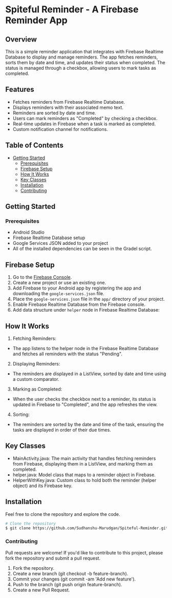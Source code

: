 # Spiteful Reminder - A Firebase Reminder App


## Overview

This is a simple reminder application that integrates with Firebase Realtime Database to display and manage reminders. The app fetches reminders, sorts them by date and time, and updates their status when completed. The status is managed through a checkbox, allowing users to mark tasks as completed.


## Features

- Fetches reminders from Firebase Realtime Database.
- Displays reminders with their associated memo text.
- Reminders are sorted by date and time.
- Users can mark reminders as "Completed" by checking a checkbox.
- Real-time updates in Firebase when a task is marked as completed.
- Custom notification channel for notifications.


## Table of Contents

- [Getting Started](#getting-started)
  - [Prerequisites](#prerequisites)
  - [Firebase Setup](#firebase-setup)
  - [How It Works](#how-it-works)
  - [Key Classes](#key-classes)
  - [Installation](#installation)
  - [Contributing](#contributing)

## Getting Started

### Prerequisites

- Android Studio
- Firebase Realtime Database setup
- Google Services JSON added to your project
- All of the installed dependencies can be seen in the Gradel script.


## Firebase Setup
1. Go to the [Firebase Console](https://console.firebase.google.com/).
2. Create a new project or use an existing one.
3. Add Firebase to your Android app by registering the app and downloading the `google-services.json` file.
4. Place the `google-services.json` file in the `app/` directory of your project.
5. Enable Firebase Realtime Database from the Firebase console.
6. Add data structure under `helper` node in Firebase Realtime Database:


## How It Works
1. Fetching Reminders:
  - The app listens to the helper node in the Firebase Realtime Database and fetches all reminders with the status "Pending".
2.  Displaying Reminders:
   - The reminders are displayed in a ListView, sorted by date and time using a custom comparator.
3.  Marking as Completed:
   - When the user checks the checkbox next to a reminder, its status is updated in Firebase to "Completed", and the app refreshes the view.
4.  Sorting:
   - The reminders are sorted by the date and time of the task, ensuring the tasks are displayed in order of their due times.


## Key Classes
- MainActivity.java: The main activity that handles fetching reminders from Firebase, displaying them in a ListView, and marking them as completed.
- helper.java: Model class that maps to a reminder object in Firebase.
- HelperWithKey.java: Custom class to hold both the reminder (helper object) and its Firebase key.


## Installation

Feel free to clone the repository and explore the code.

```bash
# Clone the repository
$ git clone https://github.com/Sudhanshu-Marudgan/Spiteful-Reminder.git
```


### Contributing
Pull requests are welcome! If you'd like to contribute to this project, please fork the repository and submit a pull request.
1. Fork the repository.
2. Create a new branch (git checkout -b feature-branch).
3. Commit your changes (git commit -am 'Add new feature').
4. Push to the branch (git push origin feature-branch).
5. Create a new Pull Request.
